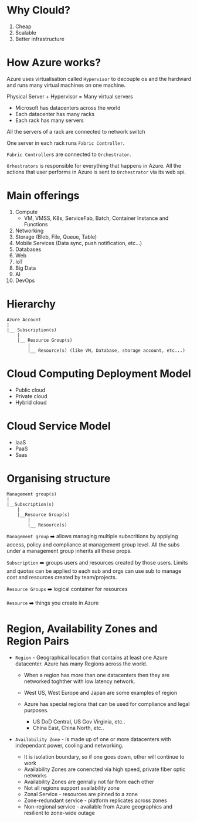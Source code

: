 # Why Clould? 

1. Cheap
2. Scalable
3. Better infrastructure

# How Azure works?

Azure uses virtualisation called `Hypervisor` to decouple os and the hardward and runs many virtual machines on one machine.

Physical Server + Hypervisor = Many virtual servers

* Microsoft has datacenters across the world
* Each datacenter has many racks
* Each rack has many servers

All the servers of a rack are connected to network switch

One server in each rack runs `Fabric Controller`.

`Fabric Controller`s are connected to `Orchestrator`.

`Orhestrators` is responsible for everything that happens in Azure. All the actions that user performs in Azure is sent to `Orchestrator` via its web api.

# Main offerings
1. Compute
    * VM, VMSS, K8s, ServiceFab, Batch, Container Instance and Functions
2. Networking
3. Storage (Blob, File, Queue, Table)
4. Mobile Services (Data sync, push notification, etc...)
5. Databases
6. Web
7. IoT
8. Big Data
9. AI
10. DevOps

# Hierarchy

```
Azure Account
|
|__ Subscription(s)
    |
    |__ Resource Group(s)
        |
        |__ Resource(s) (like VM, Database, storage account, etc...)

```

# Cloud Computing Deployment Model

* Public cloud
* Private cloud
* Hybrid cloud


# Cloud Service Model

* IaaS
* PaaS
* Saas

# Organising structure

```
Management group(s)
|
|__Subscription(s)
    |
    |__Resource Group(s)
        |
        |__ Resource(s)
```

`Management group` ➡️ allows managing multiple subscritions by applying access, policy and compliance at management group level. All the subs under a management group inherits all these props.


`Subscription` ➡️  groups users and resources created by those users. Limits and quotas can be applied to each sub and orgs can use sub to manage cost and resources created by team/projects.

`Resource Groups` ➡️  logical container for resources

`Resource` ➡️ things you create in Azure


# Region, Availability Zones and Region Pairs

* `Region` - Geographical location that contains at least one Azure datacenter. Azure has many Regions across the world. 

    * When a region has more than one datacenters then they are networked toghther with low latency network. 

    * West US, West Europe and Japan are some examples of region

    * Azure has special regions that can be used for compliance and legal purposes.
        
        * US DoD Central, US Gov Virginia, etc..
        * China East, China North, etc..

* `Availability Zone` - is made up of one or more datacenters with independant power, cooling and networking. 

    * It is isolation boundary, so if one goes down, other will continue to work
    * Availability Zones are conencted via high speed, private fiber optic networks
    * Availability Zones are genrally not far from each other
    * Not all regions support availability zone
    * Zonal Service - resources are pinned to a zone
    * Zone-redundant service - platform replicates across zones
    * Non-regional service - available from Azure geographics and resilient to zone-wide outage

